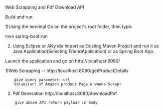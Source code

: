 Web Scrapping and Pdf Download API

Build and run

1)Using the terminal
Go on the project's root folder, then type:

mvn spring-boot:run

2) Using Eclipse or ANy ide
Import as Existing Maven Project and run it as Java Application(Selecting FriendApplication)  or as  Spring Boot App.


Launch the application and go on http://localhost:8080/

1)Web Scrapping --
        http://localhost:8080/getProductDetails          
        
        give query parameter--url 
        Values(url of Amazon product Page u wanna Scrap)
        
2) Pdf Generation
  http://localhost:8080/downloadPdf
        
        
        give above API return payload in Body

